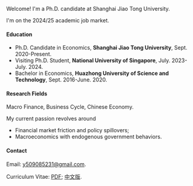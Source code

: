 Welcome! I'm a Ph.D. candidate at Shanghai Jiao Tong University. 

I'm on the 2024/25 academic job market.

#### Education
* Ph.D. Candidate in Economics, **Shanghai Jiao Tong University**, Sept. 2020-Present.
* Visiting Ph.D. Student, **National University of Singapore**, July. 2023-July. 2024.
* Bachelor in Economics, **Huazhong University of Science and Technology**,  Sept. 2016-June. 2020.
 
#### Research Fields
Macro Finance, Business Cycle, Chinese Economy.

My current passion revolves around 
* Financial market friction and policy spillovers; 
* Macroeconomics with endogenous government behaviors.  

#### Contact<p id="contact-info"></p>

Email: [y509085231@gmail.com](mailto:y509085231@gmail.com).

Curriculum Vitae:   [PDF](https://yjx-econ.github.io/mypage/static/assets/CV_Jinxiang_Yu.pdf); [中文版](https://yjx-econ.github.io/mypage/static/assets/CV_Jinxiang_Yu_CN.pdf).
